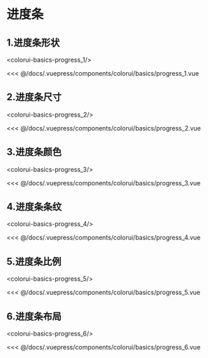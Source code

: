 # 进度条


## 1.进度条形状

<baseComponent-codeBox
  title=""
  description=""
  onlineLink="">
  <colorui-basics-progress_1/>
  <!-- 这里直接设置 引入的展示代码 ；注意引入代码一定不能缩进！！！否则不能生效！-->
  <highlight-code slot="codeText" lang="vue">
<<< @/docs/.vuepress/components/colorui/basics/progress_1.vue
  </highlight-code>
</baseComponent-codeBox>


## 2.进度条尺寸

<baseComponent-codeBox
  title=""
  description=""
  onlineLink="">
  <colorui-basics-progress_2/>
  <!-- 这里直接设置 引入的展示代码 ；注意引入代码一定不能缩进！！！否则不能生效！-->
  <highlight-code slot="codeText" lang="vue">
<<< @/docs/.vuepress/components/colorui/basics/progress_2.vue
  </highlight-code>
</baseComponent-codeBox>

## 3.进度条颜色

<baseComponent-codeBox
  title=""
  description=""
  onlineLink="">
  <colorui-basics-progress_3/>
  <!-- 这里直接设置 引入的展示代码 ；注意引入代码一定不能缩进！！！否则不能生效！-->
  <highlight-code slot="codeText" lang="vue">
<<< @/docs/.vuepress/components/colorui/basics/progress_3.vue
  </highlight-code>
</baseComponent-codeBox>


## 4.进度条条纹

<baseComponent-codeBox
  title=""
  description=""
  onlineLink="">
  <colorui-basics-progress_4/>
  <!-- 这里直接设置 引入的展示代码 ；注意引入代码一定不能缩进！！！否则不能生效！-->
  <highlight-code slot="codeText" lang="vue">
<<< @/docs/.vuepress/components/colorui/basics/progress_4.vue
  </highlight-code>
</baseComponent-codeBox>


## 5.进度条比例

<baseComponent-codeBox
  title=""
  description=""
  onlineLink="">
  <colorui-basics-progress_5/>
  <!-- 这里直接设置 引入的展示代码 ；注意引入代码一定不能缩进！！！否则不能生效！-->
  <highlight-code slot="codeText" lang="vue">
<<< @/docs/.vuepress/components/colorui/basics/progress_5.vue
  </highlight-code>
</baseComponent-codeBox>

## 6.进度条布局

<baseComponent-codeBox
  title=""
  description=""
  onlineLink="">
  <colorui-basics-progress_6/>
  <!-- 这里直接设置 引入的展示代码 ；注意引入代码一定不能缩进！！！否则不能生效！-->
  <highlight-code slot="codeText" lang="vue">
<<< @/docs/.vuepress/components/colorui/basics/progress_6.vue
  </highlight-code>
</baseComponent-codeBox>